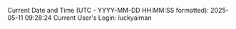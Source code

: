 Current Date and Time (UTC - YYYY-MM-DD HH:MM:SS formatted): 2025-05-11 09:28:24
Current User's Login: luckyaiman
